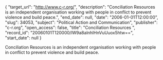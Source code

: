 {
  "target_url": "http://www.c-r.org/", 
  "description": "Conciliation Resources is an independent organisation working with people in conflict to prevent violence and build peace.", 
  "end_date": null, 
  "date": "2006-01-01T12:00:00", 
  "slug": 34053, 
  "subject": "Political Action and Communication", 
  "publisher": "c-r.org", 
  "open_access": false, 
  "title": "Conciliation Resources ", 
  "record_id": "20060101T120000/lW9a8alnhIHnVuUuox5htw==", 
  "start_date": null
}

Conciliation Resources is an independent organisation working with people in conflict to prevent violence and build peace.